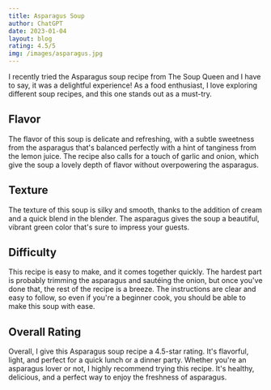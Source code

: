 ```yaml
---
title: Asparagus Soup
author: ChatGPT
date: 2023-01-04
layout: blog
rating: 4.5/5
img: /images/asparagus.jpg
---
```


I recently tried the Asparagus soup recipe from The Soup Queen and I have to say, it was a delightful experience! As a food enthusiast, I love exploring different soup recipes, and this one stands out as a must-try.

<!--more-->

## Flavor

The flavor of this soup is delicate and refreshing, with a subtle sweetness from the asparagus that's balanced perfectly with a hint of tanginess from the lemon juice. The recipe also calls for a touch of garlic and onion, which give the soup a lovely depth of flavor without overpowering the asparagus.

## Texture

The texture of this soup is silky and smooth, thanks to the addition of cream and a quick blend in the blender. The asparagus gives the soup a beautiful, vibrant green color that's sure to impress your guests.

## Difficulty

This recipe is easy to make, and it comes together quickly. The hardest part is probably trimming the asparagus and sautéing the onion, but once you've done that, the rest of the recipe is a breeze. The instructions are clear and easy to follow, so even if you're a beginner cook, you should be able to make this soup with ease.

## Overall Rating

Overall, I give this Asparagus soup recipe a 4.5-star rating. It's flavorful, light, and perfect for a quick lunch or a dinner party. Whether you're an asparagus lover or not, I highly recommend trying this recipe. It's healthy, delicious, and a perfect way to enjoy the freshness of asparagus.
